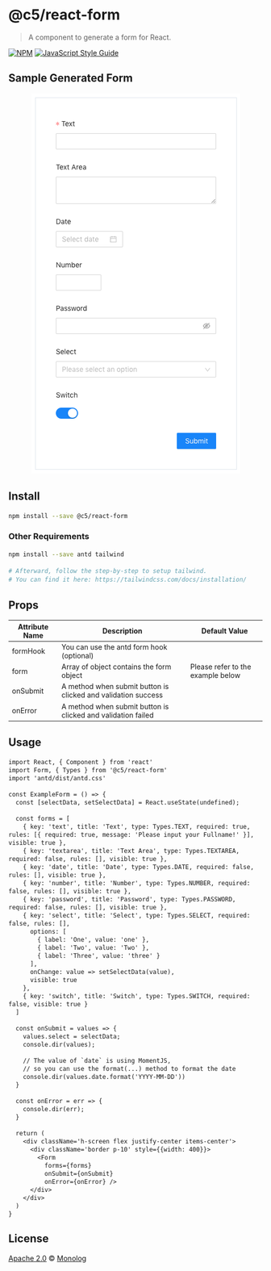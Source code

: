 # @c5/react-form

> A component to generate a form for React.

[![NPM](https://img.shields.io/npm/v/@c5/react-form.svg)](https://www.npmjs.com/package/@c5/react-form) [![JavaScript Style Guide](https://img.shields.io/badge/code_style-standard-brightgreen.svg)](https://standardjs.com)

## Sample Generated Form

<p align="center">
  <img src="https://github.com/monologid/c5/raw/master/packages/c5-react-form/example/sample-generated-form.png" />
</p>

## Install

```bash
npm install --save @c5/react-form
```

### Other Requirements

```bash
npm install --save antd tailwind

# Afterward, follow the step-by-step to setup tailwind.
# You can find it here: https://tailwindcss.com/docs/installation/
```

## Props

| Attribute Name | Description | Default Value |
|----------------|-------------|---------------|
| formHook | You can use the antd form hook (optional) | |
| form | Array of object contains the form object | Please refer to the example below |
| onSubmit | A method when submit button is clicked and validation success | |
| onError | A method when submit button is clicked and validation failed | |

## Usage

```tsx
import React, { Component } from 'react'
import Form, { Types } from '@c5/react-form'
import 'antd/dist/antd.css'

const ExampleForm = () => {
  const [selectData, setSelectData] = React.useState(undefined);

  const forms = [
    { key: 'text', title: 'Text', type: Types.TEXT, required: true, rules: [{ required: true, message: 'Please input your Fullname!' }], visible: true },
    { key: 'textarea', title: 'Text Area', type: Types.TEXTAREA, required: false, rules: [], visible: true },
    { key: 'date', title: 'Date', type: Types.DATE, required: false, rules: [], visible: true },
    { key: 'number', title: 'Number', type: Types.NUMBER, required: false, rules: [], visible: true },
    { key: 'password', title: 'Password', type: Types.PASSWORD, required: false, rules: [], visible: true },
    { key: 'select', title: 'Select', type: Types.SELECT, required: false, rules: [],
      options: [
        { label: 'One', value: 'one' },
        { label: 'Two', value: 'Two' },
        { label: 'Three', value: 'three' }
      ],
      onChange: value => setSelectData(value),
      visible: true
    },
    { key: 'switch', title: 'Switch', type: Types.SWITCH, required: false, visible: true }
  ]

  const onSubmit = values => {
    values.select = selectData;
    console.dir(values);

    // The value of `date` is using MomentJS,
    // so you can use the format(...) method to format the date
    console.dir(values.date.format('YYYY-MM-DD'))
  }

  const onError = err => {
    console.dir(err);
  }

  return (
    <div className='h-screen flex justify-center items-center'>
      <div className='border p-10' style={{width: 400}}>
        <Form
          forms={forms}
          onSubmit={onSubmit}
          onError={onError} />
      </div>
    </div>
  )
}
```

## License

[Apache 2.0](https://github.com/monologid/c5/blob/master/LICENSE) © [Monolog](https://github.com/monolog)
